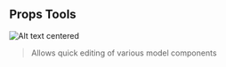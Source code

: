 ## Props Tools

![Alt text centered](blender-images/panels/side-panel-props-tools.png)

> Allows quick editing of various model components